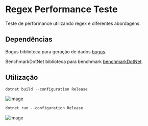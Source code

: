 # Regex Performance Teste

Teste de performance utilizando regex e diferentes abordagens.

## Dependências

Bogus biblioteca para geração de dados [bogus](https://www.nuget.org/packages/Bogus/).

BenchmarkDotNet biblioteca para benchmark [benchmarkDotNet](https://www.nuget.org/packages/BenchmarkDotNet/).

## Utilização

```powershell
dotnet build --configuration Release
```

![image](https://user-images.githubusercontent.com/18268067/136830995-3c65e700-0bb8-4a73-ba24-cdaf4081e568.png)


```powershell
dotnet run --configuration Release
```

![image](https://user-images.githubusercontent.com/18268067/136831311-d3140374-6251-4f53-9260-7cbec95d0ffc.png)


